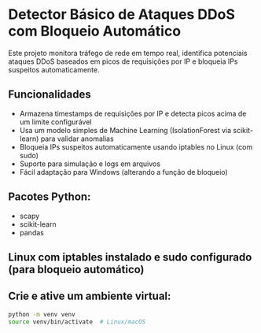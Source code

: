 # Detector Básico de Ataques DDoS com Bloqueio Automático

Este projeto monitora tráfego de rede em tempo real, identifica potenciais ataques DDoS baseados em picos de requisições por IP e bloqueia IPs suspeitos automaticamente.

## Funcionalidades

- Armazena timestamps de requisições por IP e detecta picos acima de um limite configurável
- Usa um modelo simples de Machine Learning (IsolationForest via scikit-learn) para validar anomalias
- Bloqueia IPs suspeitos automaticamente usando iptables no Linux (com sudo)
- Suporte para simulação e logs em arquivos
- Fácil adaptação para Windows (alterando a função de bloqueio)

## Pacotes Python:

- scapy
- scikit-learn
- pandas

## Linux com iptables instalado e sudo configurado (para bloqueio automático)

## Crie e ative um ambiente virtual:

```bash
python -m venv venv
source venv/bin/activate  # Linux/macOS

